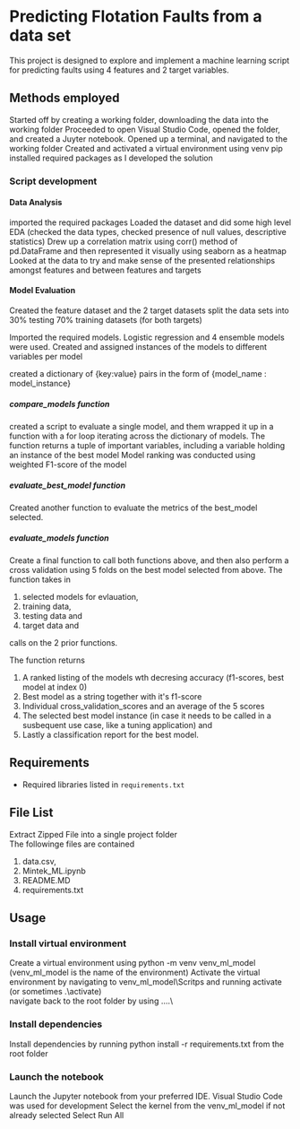 # Predicting Flotation Faults from a data set

This project is designed to explore and implement a machine learning script for predicting faults using 4 features and 2 target variables. 

## Methods employed
Started off by creating a working folder, downloading the data into the working folder
Proceeded to open Visual Studio Code, opened the folder, and created a Juyter notebook. 
Opened up a terminal, and navigated to the working folder
Created and activated a virtual environment using venv
pip installed required packages as I developed the solution

### Script development

#### Data Analysis
imported the required packages
Loaded the dataset and did some high level EDA (checked the data types, checked presence of null values, descriptive statistics)
Drew up a correlation matrix using corr() method of pd.DataFrame and then represented it visually using seaborn as a heatmap
Looked at the data to try and make sense of the presented relationships amongst features and between features and targets

#### Model Evaluation
Created the feature dataset and the 2 target datasets
split the data sets into 30% testing 70% training datasets (for both targets)

Imported the required models.
Logistic regression and 4 ensemble models were used.
Created and assigned instances of the models to different variables per model

created a dictionary of {key:value} pairs in the form of {model_name : model_instance}

##### compare_models function
created a script to evaluate a single model, and them wrapped it up in a function with a for loop iterating across the dictionary of models.
The function returns a tuple of important variables, including a variable holding an instance of the best model
Model ranking was conducted using weighted F1-score of the model

##### evaluate_best_model function
Created another function to evaluate the metrics of the best_model selected. 

##### evaluate_models function
Create a final function to call both functions above, and then also perform a cross validation using 5 folds on the best model selected from above. 
The function takes in
1. selected models for evlauation, 
2. training data, 
3. testing data and 
4. target data and 

calls on the 2 prior functions. 

The function returns
1. A ranked listing of the models wth decresing accuracy (f1-scores, best model at index 0)
2. Best model as a string together with it's f1-score
3. Individual cross_validation_scores and an average of the 5 scores
4. The selected best model instance (in case it needs to be called in  a susbequent use case, like a tuning application) and
5. Lastly a classification report for the best model. 

## Requirements  
- Required libraries listed in `requirements.txt`  

## File List  

Extract Zipped File into a single project folder  
The followinge files are contained   
1. data.csv,   
2. Mintek_ML.ipynb  
3. README.MD  
4. requirements.txt  

## Usage

### Install virtual environment

Create a virtual environment using python -m venv venv_ml_model  (venv_ml_model is the name of the environment)
Activate the virtual environment by navigating to venv_ml_model\Scritps and running activate (or sometimes .\activate)  
navigate back to the root folder by using ..\..\

### Install dependencies 

Install dependencies by running python install -r requirements.txt from the root folder

### Launch the notebook
Launch the Jupyter notebook from your preferred IDE. Visual Studio Code was used for development
Select the kernel from the venv_ml_model if not already selected
Select Run All
